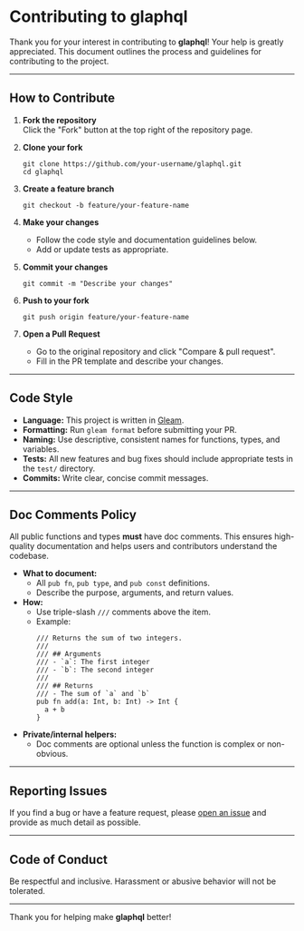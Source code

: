 # Contributing to glaphql

Thank you for your interest in contributing to **glaphql**! Your help is greatly appreciated. This document outlines the process and guidelines for contributing to the project.

---

## How to Contribute

1. **Fork the repository**  
   Click the "Fork" button at the top right of the repository page.

2. **Clone your fork**  
   ```
   git clone https://github.com/your-username/glaphql.git
   cd glaphql
   ```

3. **Create a feature branch**  
   ```
   git checkout -b feature/your-feature-name
   ```

4. **Make your changes**  
   - Follow the code style and documentation guidelines below.
   - Add or update tests as appropriate.

5. **Commit your changes**  
   ```
   git commit -m "Describe your changes"
   ```

6. **Push to your fork**  
   ```
   git push origin feature/your-feature-name
   ```

7. **Open a Pull Request**  
   - Go to the original repository and click "Compare & pull request".
   - Fill in the PR template and describe your changes.

---

## Code Style

- **Language:** This project is written in [Gleam](https://gleam.run/).
- **Formatting:** Run `gleam format` before submitting your PR.
- **Naming:** Use descriptive, consistent names for functions, types, and variables.
- **Tests:** All new features and bug fixes should include appropriate tests in the `test/` directory.
- **Commits:** Write clear, concise commit messages.

---

## Doc Comments Policy

All public functions and types **must** have doc comments. This ensures high-quality documentation and helps users and contributors understand the codebase.

- **What to document:**  
  - All `pub fn`, `pub type`, and `pub const` definitions.
  - Describe the purpose, arguments, and return values.
- **How:**  
  - Use triple-slash `///` comments above the item.
  - Example:
    ```
    /// Returns the sum of two integers.
    ///
    /// ## Arguments
    /// - `a`: The first integer
    /// - `b`: The second integer
    ///
    /// ## Returns
    /// - The sum of `a` and `b`
    pub fn add(a: Int, b: Int) -> Int {
      a + b
    }
    ```
- **Private/internal helpers:**  
  - Doc comments are optional unless the function is complex or non-obvious.

---

## Reporting Issues

If you find a bug or have a feature request, please [open an issue](https://github.com/grahamvasquez/glaphql/issues) and provide as much detail as possible.

---

## Code of Conduct

Be respectful and inclusive. Harassment or abusive behavior will not be tolerated.

---

Thank you for helping make **glaphql** better!